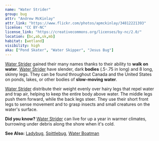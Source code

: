 ```yaml
---
name: "Water Strider"
group: bug
attr: "Andrew McKinlay"
attr_link: "https://www.flickr.com/photos/apmckinlay/34812221393"
license: "CC BY-NC"
license_link: "https://creativecommons.org/licenses/by-nc/2.0/"
location: [bc,ab,sk,mb]
habitat: [wetland]
visibility: high
aka: ["Pond Skater", "Water Skipper", "Jesus Bug"]
---
```

[Water Strider](/insects/watstrid/) gained their many names thanks to their ability to **walk on water**. [Water Strider](/insects/watstrid/) have slender, dark **bodies** (.5-.75 in long) and 8 long, skinny legs. They can be found throughout Canada and the United States on ponds, lakes, or other bodies of **slow-moving water**.

[Water Strider](/insects/watstrid/) distribute their weight evenly over hairy legs that repel water and trap air, helping to keep the entire body above water. The middle legs push them forward, while the back legs steer. They use their short front legs to sense movement and to grasp insects and small creatures on the water's surface.

**Did you know?** [Water Strider](/insects/watstrid/) can live for up a year in warmer climates, burrowing under debris along the shore when it's cold.

<!-- generated, do not edit -->
**See Also:**
[Ladybug](/insects/ladybug/),
[Spittlebug](/insects/spitbug/),
[Water Boatman](/insects/watboat/)
